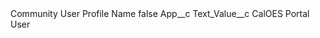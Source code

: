 <?xml version="1.0" encoding="UTF-8"?>
<CustomMetadata xmlns="http://soap.sforce.com/2006/04/metadata" xmlns:xsi="http://www.w3.org/2001/XMLSchema-instance" xmlns:xsd="http://www.w3.org/2001/XMLSchema">
    <label>Community User Profile Name</label>
    <protected>false</protected>
    <values>
        <field>App__c</field>
        <value xsi:nil="true"/>
    </values>
    <values>
        <field>Text_Value__c</field>
        <value xsi:type="xsd:string">CalOES Portal User</value>
    </values>
</CustomMetadata>
